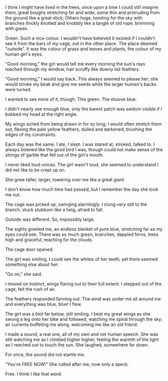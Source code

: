 I think I might have lived in the trees, once upon a time I could still imagine them, great boughs stretching far and wide, some thin and protruding from the ground like a great stick; Others huge, twisting for the sky with branches thickly knotted and knobbly like a tangle of old rope, brimming with green.

Green. Such a nice colour. I wouldn't have believed it existed if I couldn't see it from the bars of my cage, out in the other place. The place deemed "outside". It was the colour of grass and leaves and plants, the colour of my human girl's eyes.

"Good morning," the girl would tell me every morning the sun's rays reached through my window, hair scruffy like downy tail feathers.

"Good morning," I would say back. This always seemed to please her; she would stroke my beak and give me seeds while the larger human's backs were turned.

I wanted to see more of it, though. This green. The elusive blue.

I didn't nearly see enough blue, only the barest patch was seldom visible if I bobbed my head at the right angle.

My wings ached from being drawn in for so long; I would often stretch them out, flexing the pale yellow feathers, dulled and darkened, brushing the edges of my constraints.

Each day was the same. I ate, I slept. I was stared at, stroked, talked to. I always listened like the good bird I was, though could not make sense of the strings of garble that fell out of the girl's mouth.

I never liked loud voices. The girl wasn't loud, she seemed to understand I did not like to be crept up on.

She grew taller, larger, towering over me like a great giant.

I don't know how much time had passed, but I remember the day she took me out.

The cage was picked up, swinging alarmingly. I clung very still to the branch, stuck stubborn like a twig, afraid to fall.

Outside was different. So, impossibly large.

The sights greeted me, an endless blanket of pure blue, stretching far as my eyes could see. There was so much green, branches, dappled ferns, trees high and graceful, reaching for the clouds.

The cage door opened.

The girl was smiling, I could see the whites of her teeth; yet there seemed something else about her.

"Go on," she said.

I moved on instinct, wings flaring out to their full extent. I stepped out of the cage, felt the rush of air.

The feathers responded fanning out. The wind was under me all around me and everything was blue, blue! I flew.

The girl was a blot far below, still smiling. I beat my great wings as she swung a leg onto her bike and followed, watching me spiral through the sky; air currents buffeting me along, welcoming me like an old friend.

I made a sound, a real one, all of my own and not human speech. She was still watching me as I climbed higher higher, feeling the warmth of the light as I reached out to touch the sun. She laughed, somewhere far down.

For once, the sound did not startle me.

"You're FREE NOW!" She called after me, now only a speck.

Free. I think I like that word.
